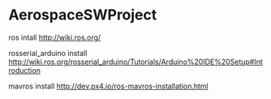 # AerospaceSWProject


ros intall
http://wiki.ros.org/

rosserial_arduino install
http://wiki.ros.org/rosserial_arduino/Tutorials/Arduino%20IDE%20Setup#Introduction

mavros install
http://dev.px4.io/ros-mavros-installation.html
